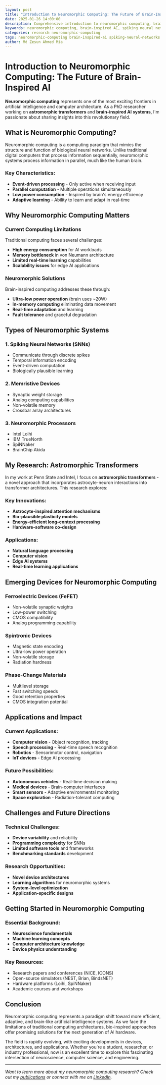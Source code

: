 ```yaml
---
layout: post
title: "Introduction to Neuromorphic Computing: The Future of Brain-Inspired AI"
date: 2025-01-26 14:00:00
description: Comprehensive introduction to neuromorphic computing, brain-inspired AI, and spiking neural networks. Learn about the latest advances in neuromorphic hardware and applications.
keywords: neuromorphic computing, brain-inspired AI, spiking neural networks, neuromorphic hardware, artificial intelligence, machine learning hardware, edge AI, low-power computing
categories: research neuromorphic-computing
tags: neuromorphic-computing brain-inspired-ai spiking-neural-networks ai-hardware research
author: Md Zesun Ahmed Mia
---
```


# Introduction to Neuromorphic Computing: The Future of Brain-Inspired AI

**Neuromorphic computing** represents one of the most exciting frontiers in artificial intelligence and computer architecture. As a PhD researcher working on **astromorphic transformers** and **brain-inspired AI systems**, I'm passionate about sharing insights into this revolutionary field.

## What is Neuromorphic Computing?

Neuromorphic computing is a computing paradigm that mimics the structure and function of biological neural networks. Unlike traditional digital computers that process information sequentially, neuromorphic systems process information in parallel, much like the human brain.

### Key Characteristics:
- **Event-driven processing** - Only active when receiving input
- **Parallel computation** - Multiple operations simultaneously
- **Low power consumption** - Inspired by brain's energy efficiency
- **Adaptive learning** - Ability to learn and adapt in real-time

## Why Neuromorphic Computing Matters

### Current Computing Limitations
Traditional computing faces several challenges:
- **High energy consumption** for AI workloads
- **Memory bottleneck** in von Neumann architecture
- **Limited real-time learning** capabilities
- **Scalability issues** for edge AI applications

### Neuromorphic Solutions
Brain-inspired computing addresses these through:
- **Ultra-low power operation** (brain uses ~20W)
- **In-memory computing** eliminating data movement
- **Real-time adaptation** and learning
- **Fault tolerance** and graceful degradation

## Types of Neuromorphic Systems

### 1. Spiking Neural Networks (SNNs)
- Communicate through discrete spikes
- Temporal information encoding
- Event-driven computation
- Biologically plausible learning

### 2. Memristive Devices
- Synaptic weight storage
- Analog computing capabilities
- Non-volatile memory
- Crossbar array architectures

### 3. Neuromorphic Processors
- Intel Loihi
- IBM TrueNorth
- SpiNNaker
- BrainChip Akida

## My Research: Astromorphic Transformers

In my work at Penn State and Intel, I focus on **astromorphic transformers** - a novel approach that incorporates astrocyte-neuron interactions into transformer architectures. This research explores:

### Key Innovations:
- **Astrocyte-inspired attention mechanisms**
- **Bio-plausible plasticity models**
- **Energy-efficient long-context processing**
- **Hardware-software co-design**

### Applications:
- **Natural language processing**
- **Computer vision**
- **Edge AI systems**
- **Real-time learning applications**

## Emerging Devices for Neuromorphic Computing

### Ferroelectric Devices (FeFET)
- Non-volatile synaptic weights
- Low-power switching
- CMOS compatibility
- Analog programming capability

### Spintronic Devices
- Magnetic state encoding
- Ultra-low power operation
- Non-volatile storage
- Radiation hardness

### Phase-Change Materials
- Multilevel storage
- Fast switching speeds
- Good retention properties
- CMOS integration potential

## Applications and Impact

### Current Applications:
- **Computer vision** - Object recognition, tracking
- **Speech processing** - Real-time speech recognition
- **Robotics** - Sensorimotor control, navigation
- **IoT devices** - Edge AI processing

### Future Possibilities:
- **Autonomous vehicles** - Real-time decision making
- **Medical devices** - Brain-computer interfaces
- **Smart sensors** - Adaptive environmental monitoring
- **Space exploration** - Radiation-tolerant computing

## Challenges and Future Directions

### Technical Challenges:
- **Device variability** and reliability
- **Programming complexity** for SNNs
- **Limited software tools** and frameworks
- **Benchmarking standards** development

### Research Opportunities:
- **Novel device architectures**
- **Learning algorithms** for neuromorphic systems
- **System-level optimization**
- **Application-specific designs**

## Getting Started in Neuromorphic Computing

### Essential Background:
- **Neuroscience fundamentals**
- **Machine learning concepts**
- **Computer architecture knowledge**
- **Device physics understanding**

### Key Resources:
- Research papers and conferences (NICE, ICONS)
- Open-source simulators (NEST, Brian, BindsNET)
- Hardware platforms (Loihi, SpiNNaker)
- Academic courses and workshops

## Conclusion

Neuromorphic computing represents a paradigm shift toward more efficient, adaptive, and brain-like artificial intelligence systems. As we face the limitations of traditional computing architectures, bio-inspired approaches offer promising solutions for the next generation of AI hardware.

The field is rapidly evolving, with exciting developments in devices, architectures, and applications. Whether you're a student, researcher, or industry professional, now is an excellent time to explore this fascinating intersection of neuroscience, computer science, and engineering.

---

*Want to learn more about my neuromorphic computing research? Check out my [publications](/publications/) or connect with me on [LinkedIn](https://linkedin.com/in/zesun-ahmed).* 